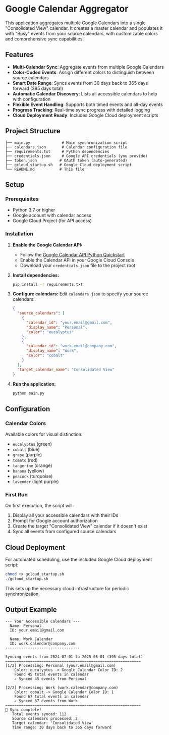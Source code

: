 # Google Calendar Aggregator

This application aggregates multiple Google Calendars into a single "Consolidated View" calendar. It creates a master calendar and populates it with "Busy" events from your source calendars, with customizable colors and comprehensive sync capabilities.

## Features

- **Multi-Calendar Sync**: Aggregate events from multiple Google Calendars
- **Color-Coded Events**: Assign different colors to distinguish between source calendars  
- **Smart Date Range**: Syncs events from 30 days back to 365 days forward (395 days total)
- **Automatic Calendar Discovery**: Lists all accessible calendars to help with configuration
- **Flexible Event Handling**: Supports both timed events and all-day events
- **Progress Tracking**: Real-time sync progress with detailed logging
- **Cloud Deployment Ready**: Includes Google Cloud deployment scripts

## Project Structure

```
├── main.py              # Main synchronization script
├── calendars.json       # Calendar configuration file
├── requirements.txt     # Python dependencies
├── credentials.json     # Google API credentials (you provide)
├── token.json          # OAuth token (auto-generated)
├── gcloud_startup.sh   # Google Cloud deployment script
└── README.md           # This file
```

## Setup

### Prerequisites
- Python 3.7 or higher
- Google account with calendar access
- Google Cloud Project (for API access)

### Installation

1. **Enable the Google Calendar API:**
   - Follow the [Google Calendar API Python Quickstart](https://developers.google.com/calendar/api/quickstart/python)
   - Enable the Calendar API in your Google Cloud Console
   - Download your `credentials.json` file to the project root

2. **Install dependencies:**
   ```bash
   pip install -r requirements.txt
   ```

3. **Configure calendars:**
   Edit `calendars.json` to specify your source calendars:
   ```json
   {
     "source_calendars": [
       {
         "calendar_id": "your.email@gmail.com",
         "display_name": "Personal",
         "color": "eucalyptus"
       },
       {
         "calendar_id": "work.email@company.com", 
         "display_name": "Work",
         "color": "cobalt"
       }
     ],
     "target_calendar_name": "Consolidated View"
   }
   ```

4. **Run the application:**
   ```bash
   python main.py
   ```

## Configuration

### Calendar Colors
Available colors for visual distinction:
- `eucalyptus` (green)
- `cobalt` (blue) 
- `grape` (purple)
- `tomato` (red)
- `tangerine` (orange)
- `banana` (yellow)
- `peacock` (turquoise)
- `lavender` (light purple)

### First Run
On first execution, the script will:
1. Display all your accessible calendars with their IDs
2. Prompt for Google account authorization
3. Create the target "Consolidated View" calendar if it doesn't exist
4. Sync all events from configured source calendars

## Cloud Deployment

For automated scheduling, use the included Google Cloud deployment script:

```bash
chmod +x gcloud_startup.sh
./gcloud_startup.sh
```

This sets up the necessary cloud infrastructure for periodic synchronization.

## Output Example

```
--- Your Accessible Calendars ---
  Name: Personal
  ID: your.email@gmail.com

  Name: Work Calendar  
  ID: work.calendar@company.com
---------------------------------

Syncing events from 2024-07-01 to 2025-08-01 (395 days total)
============================================================
[1/2] Processing: Personal (your.email@gmail.com)
    Color: eucalyptus -> Google Calendar Color ID: 2
    Found 45 total events in calendar
    ✓ Synced 45 events from Personal

[2/2] Processing: Work (work.calendar@company.com)
    Color: cobalt -> Google Calendar Color ID: 1  
    Found 67 total events in calendar
    ✓ Synced 67 events from Work
============================================================
🎉 Sync complete!
   Total events synced: 112
   Source calendars processed: 2
   Target calendar: 'Consolidated View'
   Time range: 30 days back to 365 days forward
```

